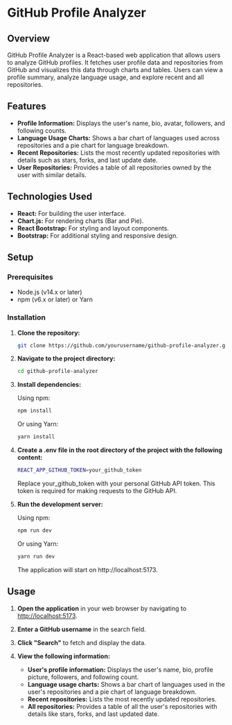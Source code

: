 # GitHub Profile Analyzer

## Overview

GitHub Profile Analyzer is a React-based web application that allows users to analyze GitHub profiles. It fetches user profile data and repositories from GitHub and visualizes this data through charts and tables. Users can view a profile summary, analyze language usage, and explore recent and all repositories.

## Features

- **Profile Information:** Displays the user's name, bio, avatar, followers, and following counts.
- **Language Usage Charts:** Shows a bar chart of languages used across repositories and a pie chart for language breakdown.
- **Recent Repositories:** Lists the most recently updated repositories with details such as stars, forks, and last update date.
- **User Repositories:** Provides a table of all repositories owned by the user with similar details.

## Technologies Used

- **React:** For building the user interface.
- **Chart.js:** For rendering charts (Bar and Pie).
- **React Bootstrap:** For styling and layout components.
- **Bootstrap:** For additional styling and responsive design.

## Setup

### Prerequisites

- Node.js (v14.x or later)
- npm (v6.x or later) or Yarn

### Installation

1. **Clone the repository:**

   ```bash
   git clone https://github.com/yourusername/github-profile-analyzer.git

2. **Navigate to the project directory:**

    ```bash
    cd github-profile-analyzer

3. **Install dependencies:**

    Using npm:

    ```bash
    npm install
    ```
    Or using Yarn:
    ```bash
    yarn install
    ```

4. **Create a .env file in the root directory of the project with the following content:**
    ```bash
    REACT_APP_GITHUB_TOKEN=your_github_token
    ```
    Replace your_github_token with your personal GitHub API token. This token is required for making requests to the GitHub API.

5. **Run the development server:**

    Using npm:

    ```bash
    npm run dev
    ```
    Or using Yarn:
    ```bash
    yarn run dev
    ```
    
    The application will start on http://localhost:5173.


## Usage

1. **Open the application** in your web browser by navigating to [http://localhost:5173](http://localhost:5173).

2. **Enter a GitHub username** in the search field.

3. **Click "Search"** to fetch and display the data.

4. **View the following information:**
   - **User's profile information:** Displays the user's name, bio, profile picture, followers, and following count.
   - **Language usage charts:** Shows a bar chart of languages used in the user's repositories and a pie chart of language breakdown.
   - **Recent repositories:** Lists the most recently updated repositories.
   - **All repositories:** Provides a table of all the user's repositories with details like stars, forks, and last updated date.
